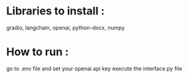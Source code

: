 # Libraries to install :

gradio, langchain, openai, python-docx, numpy

# How to run :

go to .env file and set your openai api key
execute the interface.py file
```

